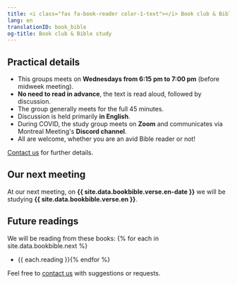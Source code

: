 ```yaml
---
title: <i class="fas fa-book-reader color-1-text"></i> Book club & Bible study <i class="fas fa-bible color-1-dark-text"></i>
lang: en
translationID: book_bible
og-title: Book club & Bible study
---
```

## Practical details
* This groups meets on **Wednesdays from 6:15 pm to 7:00 pm** (before midweek meeting).
* **No need to read in advance**, the text is read aloud, followed by discussion.
* The group generally meets for the full 45 minutes.
* Discussion is held primarily **in English**.
* During COVID, the study group meets on **Zoom** and communicates via Montreal Meeting's **Discord channel**.
* All are welcome, whether you are an avid Bible reader or not!

[Contact us](/contact) for further details.

## Our next meeting
At our next meeting, on **{{ site.data.bookbible.verse.en-date }}** we will be studying **{{ site.data.bookbible.verse.en }}**.

## Future readings
We will be reading from these books:
{% for each in site.data.bookbible.next %}
* {{ each.reading }}{% endfor %}

Feel free to [contact us](/contact) with suggestions or requests.

